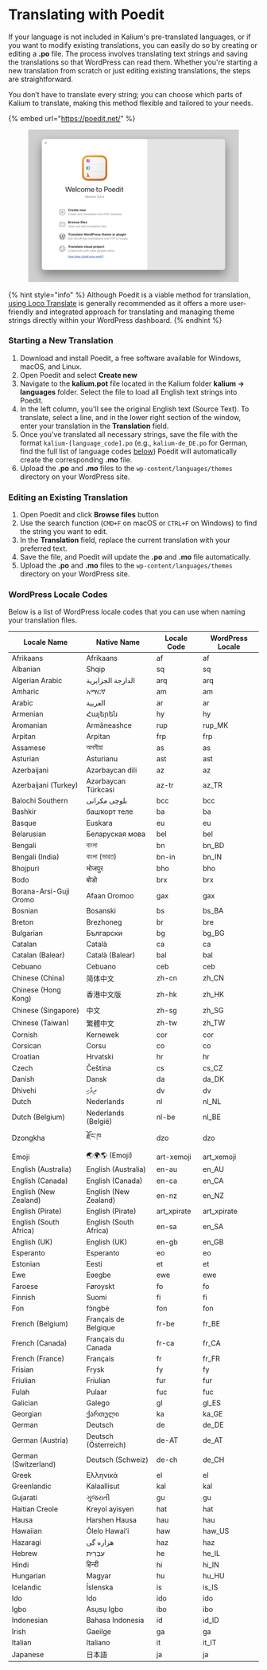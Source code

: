 # Translating with Poedit

If your language is not included in Kalium's pre-translated languages, or if you want to modify existing translations, you can easily do so by creating or editing a **.po** file. The process involves translating text strings and saving the translations so that WordPress can read them. Whether you're starting a new translation from scratch or just editing existing translations, the steps are straightforward.

You don’t have to translate every string; you can choose which parts of Kalium to translate, making this method flexible and tailored to your needs.

{% embed url="https://poedit.net/" %}

<figure><img src="../.gitbook/assets/poedit.jpg" alt=""><figcaption></figcaption></figure>

{% hint style="info" %}
Although Poedit is a viable method for translation, [using Loco Translate](translating-with-loco-translate.md) is generally recommended as it offers a more user-friendly and integrated approach for translating and managing theme strings directly within your WordPress dashboard.
{% endhint %}

### Starting a New Translation

1. Download and install Poedit, a free software available for Windows, macOS, and Linux.
2. Open Poedit and select **Create new**
3. Navigate to the **kalium.pot** file located in the Kalium folder **kalium -> languages** folder. Select the file to load all English text strings into Poedit.
4. In the left column, you'll see the original English text (Source Text). To translate, select a line, and in the lower right section of the window, enter your translation in the **Translation** field.
5. Once you've translated all necessary strings, save the file with the format `kalium-[language_code].po` (e.g., `kalium-de_DE.po` for German, find the full list of language codes [below](translating-with-poedit.md#wordpress-locale-codes)) Poedit will automatically create the corresponding **.mo** file.
6. Upload the **.po** and **.mo** files to the `wp-content/languages/themes` directory on your WordPress site.

### Editing an Existing Translation

1. Open Poedit and click **Browse files** button
2. Use the search function (`CMD+F` on macOS or `CTRL+F` on Windows) to find the string you want to edit.
3. In the **Translation** field, replace the current translation with your preferred text.
4. Save the file, and Poedit will update the **.po** and **.mo** file automatically.
5. Upload the **.po** and **.mo** files to the `wp-content/languages/themes` directory on your WordPress site.

### WordPress Locale Codes

Below is a list of WordPress locale codes that you can use when naming your translation files.

| Locale Name            | Native Name            | Locale Code  | WordPress Locale |
| ---------------------- | ---------------------- | ------------ | ---------------- |
| Afrikaans              | Afrikaans              | af           | af               |
| Albanian               | Shqip                  | sq           | sq               |
| Algerian Arabic        | الدارجة الجزايرية      | arq          | arq              |
| Amharic                | አማርኛ                   | am           | am               |
| Arabic                 | العربية                | ar           | ar               |
| Armenian               | Հայերեն                | hy           | hy               |
| Aromanian              | Armãneashce            | rup          | rup\_MK          |
| Arpitan                | Arpitan                | frp          | frp              |
| Assamese               | অসমীয়া                | as           | as               |
| Asturian               | Asturianu              | ast          | ast              |
| Azerbaijani            | Azərbaycan dili        | az           | az               |
| Azerbaijani (Turkey)   | Azərbaycan Türkcəsi    | az-tr        | az\_TR           |
| Balochi Southern       | بلوچی مکرانی           | bcc          | bcc              |
| Bashkir                | башҡорт теле           | ba           | ba               |
| Basque                 | Euskara                | eu           | eu               |
| Belarusian             | Беларуская мова        | bel          | bel              |
| Bengali                | বাংলা                  | bn           | bn\_BD           |
| Bengali (India)        | বাংলা (ভারত)           | bn-in        | bn\_IN           |
| Bhojpuri               | भोजपुर                 | bho          | bho              |
| Bodo                   | बोडो                   | brx          | brx              |
| Borana-Arsi-Guji Oromo | Afaan Oromoo           | gax          | gax              |
| Bosnian                | Bosanski               | bs           | bs\_BA           |
| Breton                 | Brezhoneg              | br           | bre              |
| Bulgarian              | Български              | bg           | bg\_BG           |
| Catalan                | Català                 | ca           | ca               |
| Catalan (Balear)       | Català (Balear)        | bal          | bal              |
| Cebuano                | Cebuano                | ceb          | ceb              |
| Chinese (China)        | 简体中文                   | zh-cn        | zh\_CN           |
| Chinese (Hong Kong)    | 香港中文版                  | zh-hk        | zh\_HK           |
| Chinese (Singapore)    | 中文                     | zh-sg        | zh\_SG           |
| Chinese (Taiwan)       | 繁體中文                   | zh-tw        | zh\_TW           |
| Cornish                | Kernewek               | cor          | cor              |
| Corsican               | Corsu                  | co           | co               |
| Croatian               | Hrvatski               | hr           | hr               |
| Czech                  | Čeština‎               | cs           | cs\_CZ           |
| Danish                 | Dansk                  | da           | da\_DK           |
| Dhivehi                | ދިވެހި                 | dv           | dv               |
| Dutch                  | Nederlands             | nl           | nl\_NL           |
| Dutch (Belgium)        | Nederlands (België)    | nl-be        | nl\_BE           |
| Dzongkha               | རྫོང་ཁ                 | dzo          | dzo              |
| Emoji                  | 🌏🌍🌎 (Emoji)         | art-xemoji   | art\_xemoji      |
| English (Australia)    | English (Australia)    | en-au        | en\_AU           |
| English (Canada)       | English (Canada)       | en-ca        | en\_CA           |
| English (New Zealand)  | English (New Zealand)  | en-nz        | en\_NZ           |
| English (Pirate)       | English (Pirate)       | art\_xpirate | art\_xpirate     |
| English (South Africa) | English (South Africa) | en-sa        | en\_SA           |
| English (UK)           | English (UK)           | en-gb        | en\_GB           |
| Esperanto              | Esperanto              | eo           | eo               |
| Estonian               | Eesti                  | et           | et               |
| Ewe                    | Eʋegbe                 | ewe          | ewe              |
| Faroese                | Føroyskt               | fo           | fo               |
| Finnish                | Suomi                  | fi           | fi               |
| Fon                    | fɔ̀ngbè                | fon          | fon              |
| French (Belgium)       | Français de Belgique   | fr-be        | fr\_BE           |
| French (Canada)        | Français du Canada     | fr-ca        | fr\_CA           |
| French (France)        | Français               | fr           | fr\_FR           |
| Frisian                | Frysk                  | fy           | fy               |
| Friulian               | Friulian               | fur          | fur              |
| Fulah                  | Pulaar                 | fuc          | fuc              |
| Galician               | Galego                 | gl           | gl\_ES           |
| Georgian               | ქართული                | ka           | ka\_GE           |
| German                 | Deutsch                | de           | de\_DE           |
| German (Austria)       | Deutsch (Österreich)   | de-AT        | de\_AT           |
| German (Switzerland)   | Deutsch (Schweiz)      | de-ch        | de\_CH           |
| Greek                  | Ελληνικά               | el           | el               |
| Greenlandic            | Kalaallisut            | kal          | kal              |
| Gujarati               | ગુજરાતી                | gu           | gu               |
| Haitian Creole         | Kreyol ayisyen         | hat          | hat              |
| Hausa                  | Harshen Hausa          | hau          | hau              |
| Hawaiian               | Ōlelo Hawaiʻi          | haw          | haw\_US          |
| Hazaragi               | هزاره گی               | haz          | haz              |
| Hebrew                 | עִבְרִית               | he           | he\_IL           |
| Hindi                  | हिन्दी                 | hi           | hi\_IN           |
| Hungarian              | Magyar                 | hu           | hu\_HU           |
| Icelandic              | Íslenska               | is           | is\_IS           |
| Ido                    | Ido                    | ido          | ido              |
| Igbo                   | Asụsụ Igbo             | ibo          | ibo              |
| Indonesian             | Bahasa Indonesia       | id           | id\_ID           |
| Irish                  | Gaeilge                | ga           | ga               |
| Italian                | Italiano               | it           | it\_IT           |
| Japanese               | 日本語                    | ja           | ja               |
